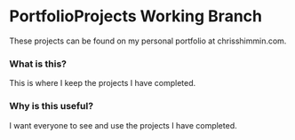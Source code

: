 # PortfolioProjects Working Branch
These projects can be found on my personal portfolio at chrisshimmin.com.


### What is this?
This is where I keep the projects I have completed. 

### Why is this useful?
I want everyone to see and use the projects I have completed.


